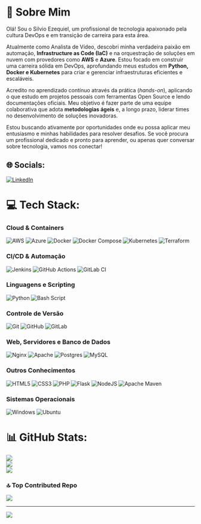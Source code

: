# 💫 Sobre Mim

Olá! Sou o Silvio Ezequiel, um profissional de tecnologia apaixonado pela cultura DevOps e em transição de carreira para esta área.

Atualmente como Analista de Vídeo, descobri minha verdadeira paixão em automação, **Infrastructure as Code (IaC)** e na orquestração de soluções em nuvem com provedores como **AWS** e **Azure**. Estou focado em construir uma carreira sólida em DevOps, aprofundando meus estudos em **Python, Docker e Kubernetes** para criar e gerenciar infraestruturas eficientes e escaláveis.

Acredito no aprendizado contínuo através da prática (*hands-on*), aplicando o que estudo em projetos pessoais com ferramentas Open Source e lendo documentações oficiais. Meu objetivo é fazer parte de uma equipe colaborativa que adota **metodologias ágeis** e, a longo prazo, liderar times no desenvolvimento de soluções inovadoras.

Estou buscando ativamente por oportunidades onde eu possa aplicar meu entusiasmo e minhas habilidades para resolver desafios. Se você procura um profissional dedicado e pronto para aprender, ou apenas quer conversar sobre tecnologia, vamos nos conectar!

## 🌐 Socials:
[![LinkedIn](https://img.shields.io/badge/LinkedIn-%230077B5.svg?logo=linkedin&logoColor=white)](https://www.linkedin.com/in/silvio-ezequiel-938543246/)

# 💻 Tech Stack:

### Cloud & Containers
![AWS](https://img.shields.io/badge/AWS-%23FF9900.svg?style=for-the-badge&logo=amazon-aws&logoColor=white) 
![Azure](https://img.shields.io/badge/azure-%230072C6.svg?style=for-the-badge&logo=microsoftazure&logoColor=white) 
![Docker](https://img.shields.io/badge/Docker-1D63ED?style=for-the-badge&logo=docker&logoColor=white)
![Docker Compose](https://img.shields.io/badge/docker--compose-%232496ED.svg?style=for-the-badge&logo=docker&logoColor=white)
![Kubernetes](https://img.shields.io/badge/Kubernetes-326CE5?style=for-the-badge&logo=kubernetes&logoColor=white)
![Terraform](https://img.shields.io/badge/terraform-%235835CC.svg?style=for-the-badge&logo=terraform&logoColor=white)

### CI/CD & Automação
![Jenkins](https://img.shields.io/badge/jenkins-%232C5263.svg?style=for-the-badge&logo=jenkins&logoColor=white)
![GitHub Actions](https://img.shields.io/badge/github%20actions-%232671E5.svg?style=for-the-badge&logo=githubactions&logoColor=white)
![GitLab CI](https://img.shields.io/badge/gitlab%20CI-%23181717.svg?style=for-the-badge&logo=gitlab&logoColor=white)

### Linguagens e Scripting
![Python](https://img.shields.io/badge/python-3670A0?style=for-the-badge&logo=python&logoColor=ffdd54)
![Bash Script](https://img.shields.io/badge/bash_script-%23121011.svg?style=for-the-badge&logo=gnu-bash&logoColor=white)

### Controle de Versão
![Git](https://img.shields.io/badge/git-%23F05033.svg?style=for-the-badge&logo=git&logoColor=white)
![GitHub](https://img.shields.io/badge/github-%23121011.svg?style=for-the-badge&logo=github&logoColor=white)
![GitLab](https://img.shields.io/badge/gitlab-%23181717.svg?style=for-the-badge&logo=gitlab&logoColor=white)

### Web, Servidores e Banco de Dados
![Nginx](https://img.shields.io/badge/nginx-%23009639.svg?style=for-the-badge&logo=nginx&logoColor=white)
![Apache](https://img.shields.io/badge/apache-%23D42029.svg?style=for-the-badge&logo=apache&logoColor=white)
![Postgres](https://img.shields.io/badge/postgres-%23316192.svg?style=for-the-badge&logo=postgresql&logoColor=white)
![MySQL](https://img.shields.io/badge/mysql-4479A1.svg?style=for-the-badge&logo=mysql&logoColor=white)

### Outros Conhecimentos
![HTML5](https://img.shields.io/badge/html5-%23E34F26.svg?style=for-the-badge&logo=html5&logoColor=white)
![CSS3](https://img.shields.io/badge/css3-%231572B6.svg?style=for-the-badge&logo=css3&logoColor=white)
![PHP](https://img.shields.io/badge/php-%23777BB4.svg?style=for-the-badge&logo=php&logoColor=white)
![Flask](https://img.shields.io/badge/flask-%23000.svg?style=for-the-badge&logo=flask&logoColor=white)
![NodeJS](https://img.shields.io/badge/node.js-6DA55F?style=for-the-badge&logo=node.js&logoColor=white)
![Apache Maven](https://img.shields.io/badge/Apache%20Maven-C71A36?style=for-the-badge&logo=Apache%20Maven&logoColor=white)

### Sistemas Operacionais
![Windows](https://img.shields.io/badge/Windows-0078D6?style=for-the-badge&logo=windows&logoColor=white)
![Ubuntu](https://img.shields.io/badge/Ubuntu-E95420?style=for-the-badge&logo=ubuntu&logoColor=white)

# 📊 GitHub Stats:
![](https://github-readme-stats.vercel.app/api?username=silviojpa&theme=shadow_blue&hide_border=false&include_all_commits=true&count_private=false)<br/>
![](https://github-readme-streak-stats.herokuapp.com/?user=silviojpa&theme=shadow_blue&hide_border=false)<br/>
![](https://github-readme-stats.vercel.app/api/top-langs/?username=silviojpa&theme=shadow_blue&hide_border=false&include_all_commits=true&count_private=false&layout=compact)

### 🔝 Top Contributed Repo
![](https://github-contributor-stats.vercel.app/api?username=silviojpa&limit=5&theme=dark&combine_all_yearly_contributions=true)

---
[![](https://visitcount.itsvg.in/api?id=silviojpa&icon=0&color=0)](https://visitcount.itsvg.in)
